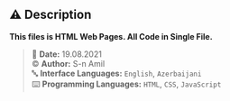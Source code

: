 ## ⚠️ Description
**This files is HTML Web Pages. All Code in Single File.**

> 📅 **Date:** 19.08.2021 <br>
> ©️ **Author:** S-n Amil <br>
> 🔤 **Interface Languages:** `English`, `Azerbaijani` <br>
> ⌨️ **Programming Languages:** `HTML`, `CSS`, `JavaScript` <br>
